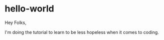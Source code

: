 # hello-world

Hey Folks,

I'm doing the tutorial to learn to be less hopeless when it comes to coding.
